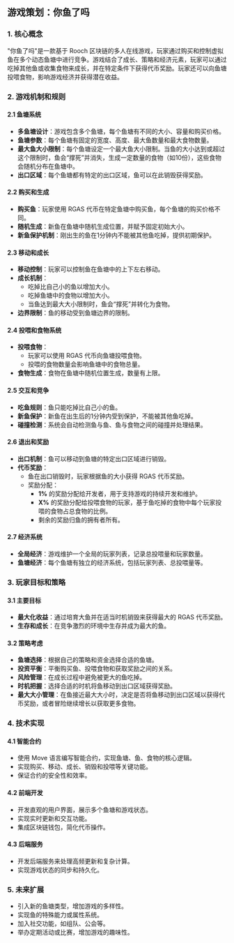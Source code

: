 ## 游戏策划：你鱼了吗

### 1. 核心概念

"你鱼了吗"是一款基于 Rooch 区块链的多人在线游戏，玩家通过购买和控制虚拟鱼在多个动态鱼塘中进行竞争。游戏结合了成长、策略和经济元素，玩家可以通过吃掉其他鱼或收集食物来成长，并在特定条件下获得代币奖励。玩家还可以向鱼塘投喂食物，影响游戏经济并获得潜在收益。

### 2. 游戏机制和规则

#### 2.1 鱼塘系统

- **多鱼塘设计**：游戏包含多个鱼塘，每个鱼塘有不同的大小、容量和购买价格。
- **鱼塘参数**：每个鱼塘有固定的宽度、高度、最大鱼数量和最大食物数量。
- **最大鱼大小限制**：每个鱼塘设定一个最大鱼大小限制。当鱼的大小达到或超过这个限制时，鱼会“撑死”并消失，生成一定数量的食物（如10份），这些食物会随机分布在鱼塘中。
- **出口区域**：每个鱼塘都有特定的出口区域，鱼可以在此销毁获得奖励。

#### 2.2 购买和生成

- **购买鱼**：玩家使用 RGAS 代币在特定鱼塘中购买鱼，每个鱼塘的购买价格不同。
- **随机生成**：新鱼在鱼塘中随机生成位置，并赋予固定初始大小。
- **新鱼保护机制**：刚出生的鱼在1分钟内不能被其他鱼吃掉，提供初期保护。

#### 2.3 移动和成长

- **移动控制**：玩家可以控制鱼在鱼塘中的上下左右移动。
- **成长机制**：
  - 吃掉比自己小的鱼以增加大小。
  - 吃掉鱼塘中的食物以增加大小。
  - 当鱼达到最大大小限制时，鱼会“撑死”并转化为食物。
- **边界限制**：鱼的移动受到鱼塘边界的限制。

#### 2.4 投喂和食物系统

- **投喂食物**：
  - 玩家可以使用 RGAS 代币向鱼塘投喂食物。
  - 投喂的食物数量会影响鱼塘中的食物总量。
- **食物生成**：食物在鱼塘中随机位置生成，数量有上限。

#### 2.5 交互和竞争

- **吃鱼规则**：鱼只能吃掉比自己小的鱼。
- **新鱼保护**：新鱼在出生后的1分钟内受到保护，不能被其他鱼吃掉。
- **碰撞检测**：系统会自动检测鱼与鱼、鱼与食物之间的碰撞并处理结果。

#### 2.6 退出和奖励

- **出口机制**：鱼可以移动到鱼塘的特定出口区域进行销毁。
- **代币奖励**：
  - 鱼在出口销毁时，玩家根据鱼的大小获得 RGAS 代币奖励。
  - 奖励分配：
    - **1%** 的奖励分配给开发者，用于支持游戏的持续开发和维护。
    - **X%** 的奖励分配给投喂食物的玩家，基于鱼吃掉的食物中每个玩家投喂的食物占总食物的比例。
    - 剩余的奖励归鱼的拥有者所有。

#### 2.7 经济系统

- **全局经济**：游戏维护一个全局的玩家列表，记录总投喂量和玩家数量。
- **鱼塘经济**：每个鱼塘有独立的经济系统，包括玩家列表、总投喂量等。

### 3. 玩家目标和策略

#### 3.1 主要目标

- **最大化收益**：通过培育大鱼并在适当时机销毁来获得最大的 RGAS 代币奖励。
- **生存和成长**：在竞争激烈的环境中生存并成为最大的鱼。

#### 3.2 策略考虑

- **鱼塘选择**：根据自己的策略和资金选择合适的鱼塘。
- **投资平衡**：平衡购买鱼、投喂食物和获取奖励之间的关系。
- **风险管理**：在成长过程中避免被更大的鱼吃掉。
- **时机把握**：选择合适的时机将鱼移动到出口区域获得奖励。
- **最大大小管理**：在鱼接近最大大小时，决定是否将鱼移动到出口区域以获得代币奖励，或者冒险继续增长以获取更多食物。

### 4. 技术实现

#### 4.1 智能合约

- 使用 Move 语言编写智能合约，实现鱼塘、鱼、食物的核心逻辑。
- 实现购买、移动、成长、销毁和投喂等关键功能。
- 保证合约的安全性和效率。

#### 4.2 前端开发

- 开发直观的用户界面，展示多个鱼塘和游戏状态。
- 实现实时更新和交互功能。
- 集成区块链钱包，简化代币操作。

#### 4.3 后端服务

- 开发后端服务来处理高频更新和复杂计算。
- 实现游戏状态的同步和持久化。

### 5. 未来扩展

- 引入新的鱼塘类型，增加游戏的多样性。
- 实现鱼的特殊能力或属性系统。
- 加入社交功能，如组队、公会等。
- 举办定期活动或比赛，增加游戏的趣味性。
